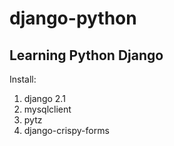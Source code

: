 # django-python

Learning Python Django
------------------------

Install:
1) django 2.1
2) mysqlclient
3) pytz
4) django-crispy-forms

